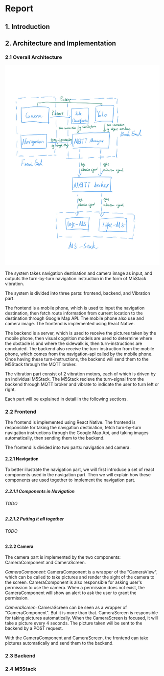 # Report

## 1. Introduction

## 2. Architecture and Implementation

### 2.1 Overall Architecture

![2.1](2.1.jpg)

The system takes navigation destination and camera image as input, and outputs the turn-by-turn navigation instruction in the form of M5Stack vibration. 

The system is divided into three parts: frontend, backend, and Vibration part.

The frontend is a mobile phone, which is used to input the navigation destination, then fetch route information from current location to the destination through Google Map API. The mobile phone also use and camera image. The frontend is implemented using React Native.

The backend is a server, which is used to receive the pictures taken by the mobile phone, then visual cognition models are used to determine where the obstacle is and where the sidewalk is, then turn-instructions are concluded. 
The backend also receive the turn-instruction from the mobile phone, which comes from the navigation-api called by the mobile phone.
Once having these turn-instructions, the backend will send them to the M5Stack through the MQTT broker.

The vibration part consist of 2 vibration motors, each of which is driven by an individual M5Stack. The M5Stack recieve the turn-signal from the backend through MQTT broker and vibrate to indicate the user to turn left or right.

Each part will be explained in detail in the following sections.

### 2.2 Frontend

The frontend is implemented using React Native. The frontend is responsible for taking the navigation destination, fetch turn-by-turn navigation instructions through the Google Map Api, and taking images automatically, then sending them to the backend.

The frontend is divided into two parts: navigation and camera.

#### 2.2.1 Navigation

To better illustrate the navigation part, we will first introduce a set of react components used in the navigation part. Then we will explain how these components are used together to implement the navigation part.

##### 2.2.1.1 Components in Navigation

###### TODO

##### 2.2.1.2 Putting it all together

###### TODO

#### 2.2.2 Camera

The camera part is implemented by the two components: CameraComponent and CameraScreen.

*CameraComponent:*
CameraComponent is a wrapper of the "CameraView", which can be called to take pictures and render the sight of the camera to the screen.
CameraComponent is also responsible for asking user's permission to use the camera. When a permission does not exist, the CameraComponent will show an alert to ask the user to grant the permission.

*CameraScreen:*
CameraScreen can be seen as a wrapper of "CameraComponent". But it is more than that. 
CameraScreen is responsible for taking pictures automatically. When the CameraScreen is focused, it will take a picture every 4 seconds. The picture taken will be sent to the backend by a POST request.

With the CameraComponent and CameraScreen, the frontend can take pictures automatically and send them to the backend.

### 2.3 Backend

### 2.4 M5Stack

